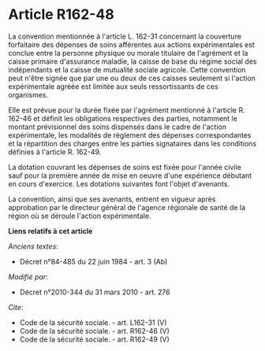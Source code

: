 # Article R162-48

La convention mentionnée à l'article L. 162-31 concernant la couverture forfaitaire des dépenses de soins afférentes aux
actions expérimentales est conclue entre la personne physique ou morale titulaire de l'agrément et la caisse primaire
d'assurance maladie, la caisse de base du régime social des indépendants et la caisse de mutualité sociale agricole. Cette
convention peut n'être signée que par une ou deux de ces caisses seulement si l'action expérimentale agréée est limitée aux
seuls ressortissants de ces organismes. 

Elle est prévue pour la durée fixée par l'agrément mentionné à l'article R. 162-46 et définit les obligations respectives des
parties, notamment le montant prévisionnel des soins dispensés dans le cadre de l'action expérimentale, les modalités de
règlement des dépenses correspondantes et la répartition des charges entre les parties signataires dans les conditions
définies à l'article R. 162-49. 

La dotation couvrant les dépenses de soins est fixée pour l'année civile sauf pour la première année de mise en oeuvre d'une
expérience débutant en cours d'exercice. Les dotations suivantes font l'objet d'avenants. 

La convention, ainsi que ses avenants, entrent en vigueur après approbation par le directeur général de l'agence régionale de
santé de la région où se déroule l'action expérimentale.

**Liens relatifs à cet article**

_Anciens textes_:

  - Décret n°84-485 du 22 juin 1984 - art. 3 (Ab)

_Modifié par_:

  - Décret n°2010-344 du 31 mars 2010 - art. 276

_Cite_:

  - Code de la sécurité sociale. - art. L162-31 (V)
  - Code de la sécurité sociale. - art. R162-46 (V)
  - Code de la sécurité sociale. - art. R162-49 (V)
